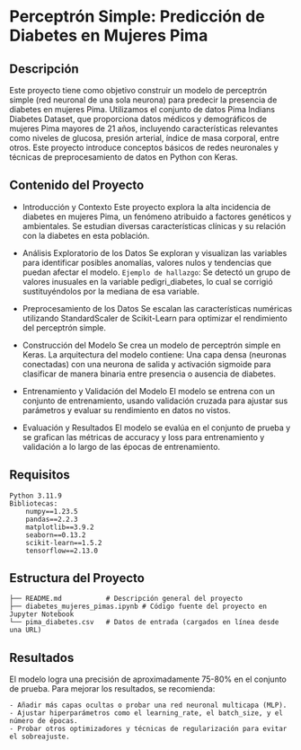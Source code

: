 # Perceptrón Simple: Predicción de Diabetes en Mujeres Pima

## Descripción

Este proyecto tiene como objetivo construir un modelo de perceptrón simple 
(red neuronal de una sola neurona) para predecir la presencia de diabetes en mujeres Pima.
Utilizamos el conjunto de datos Pima Indians Diabetes Dataset, que proporciona datos 
médicos y demográficos de mujeres Pima mayores de 21 años, incluyendo características 
relevantes como niveles de glucosa, presión arterial, índice de masa corporal, entre otros. 
Este proyecto introduce conceptos básicos de redes neuronales y técnicas de preprocesamiento 
de datos en Python con Keras.

## Contenido del Proyecto

- Introducción y Contexto
    Este proyecto explora la alta incidencia de diabetes en mujeres Pima, 
    un fenómeno atribuido a factores genéticos y ambientales. Se estudian 
    diversas características clínicas y su relación con la diabetes en esta población.

- Análisis Exploratorio de los Datos
    Se exploran y visualizan las variables para identificar posibles anomalías, 
    valores nulos y tendencias que puedan afectar el modelo.
    `Ejemplo de hallazgo`: Se detectó un grupo de valores inusuales en la variable 
    pedigri_diabetes, lo cual se corrigió sustituyéndolos por la mediana de esa variable.

- Preprocesamiento de los Datos
    Se escalan las características numéricas utilizando StandardScaler de 
    Scikit-Learn para optimizar el rendimiento del perceptrón simple.

- Construcción del Modelo
    Se crea un modelo de perceptrón simple en Keras. La arquitectura del modelo contiene:
    Una capa densa (neuronas conectadas) con una neurona de salida y activación sigmoide para 
    clasificar de manera binaria entre presencia o ausencia de diabetes.

- Entrenamiento y Validación del Modelo
    El modelo se entrena con un conjunto de entrenamiento, usando validación cruzada 
    para ajustar sus parámetros y evaluar su rendimiento en datos no vistos.

- Evaluación y Resultados
    El modelo se evalúa en el conjunto de prueba y se grafican las métricas de 
    accuracy y loss para entrenamiento y validación a lo largo de las épocas de entrenamiento.

## Requisitos
    Python 3.11.9
    Bibliotecas:
        numpy==1.23.5
        pandas==2.2.3
        matplotlib==3.9.2
        seaborn==0.13.2
        scikit-learn==1.5.2
        tensorflow==2.13.0

## Estructura del Proyecto
    ├── README.md           # Descripción general del proyecto
    ├── diabetes_mujeres_pimas.ipynb # Código fuente del proyecto en Jupyter Notebook
    └── pima_diabetes.csv   # Datos de entrada (cargados en línea desde una URL)

## Resultados

El modelo logra una precisión de aproximadamente 75-80% en el conjunto de prueba. 
Para mejorar los resultados, se recomienda:

    - Añadir más capas ocultas o probar una red neuronal multicapa (MLP).
    - Ajustar hiperparámetros como el learning_rate, el batch_size, y el número de épocas.
    - Probar otros optimizadores y técnicas de regularización para evitar el sobreajuste.
